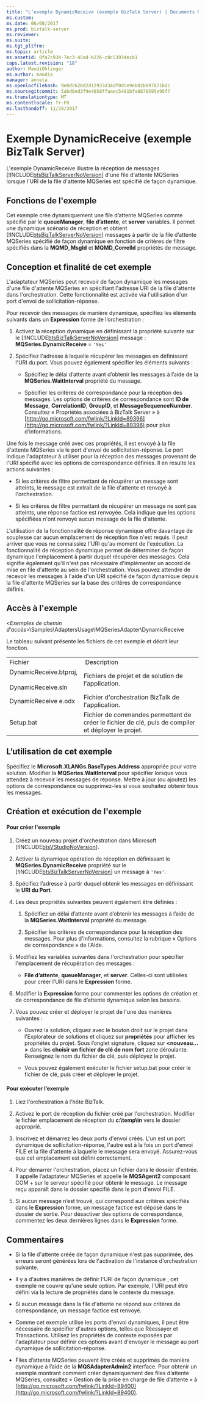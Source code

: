 ```yaml
---
title: "L’exemple DynamicReceive (exemple BizTalk Server) | Documents Microsoft"
ms.custom: 
ms.date: 06/08/2017
ms.prod: biztalk-server
ms.reviewer: 
ms.suite: 
ms.tgt_pltfrm: 
ms.topic: article
ms.assetid: 0fa7c934-7ec3-45ad-b226-c8c53934ecb1
caps.latest.revision: "18"
author: MandiOhlinger
ms.author: mandia
manager: anneta
ms.openlocfilehash: 9e0dc620d2d12933d34df0dce9eb02b697871bdc
ms.sourcegitcommit: 5abd0ed3f9e4858ffaaec5481bfa8878595e95f7
ms.translationtype: MT
ms.contentlocale: fr-FR
ms.lasthandoff: 11/28/2017
---
```

# <a name="dynamicreceive-sample-biztalk-server-sample"></a>Exemple DynamicReceive (exemple BizTalk Server)
L'exemple DynamicReceive illustre la réception de messages [!INCLUDE[btsBizTalkServerNoVersion](../includes/btsbiztalkservernoversion-md.md)] d'une file d'attente MQSeries lorsque l'URI de la file d'attente MQSeries est spécifié de façon dynamique.  
  
## <a name="what-this-sample-does"></a>Fonctions de l'exemple  
 Cet exemple crée dynamiquement une file d’attente MQSeries comme spécifié par le **queueManager**, **file d’attente**, et **server** variables. Il permet une dynamique scénario de réception et obtient [!INCLUDE[btsBizTalkServerNoVersion](../includes/btsbiztalkservernoversion-md.md)] messages à partir de la file d’attente MQSeries spécifié de façon dynamique en fonction de critères de filtre spécifiés dans la **MQMD_MsgId** et **MQMD_CorrelId** propriétés de message.  
  
## <a name="how-this-sample-was-designed-and-why"></a>Conception et finalité de cet exemple  
 L'adaptateur MQSeries peut recevoir de façon dynamique les messages d'une file d'attente MQSeries en spécifiant l'adresse URI de la file d'attente dans l'orchestration. Cette fonctionnalité est activée via l'utilisation d'un port d'envoi de sollicitation-réponse.  
  
 Pour recevoir des messages de manière dynamique, spécifiez les éléments suivants dans un **Expression** forme de l’orchestration :  
  
1.  Activez la réception dynamique en définissant la propriété suivante sur le [!INCLUDE[btsBizTalkServerNoVersion](../includes/btsbiztalkservernoversion-md.md)] message : **MQSeries.DynamicReceive** = `'Yes'`  
  
2.  Spécifiez l'adresse à laquelle récupérer les messages en définissant l'URI du port. Vous pouvez également spécifier les éléments suivants :  
  
    -   Spécifiez le délai d’attente avant d’obtenir les messages à l’aide de la **MQSeries.WaitInterval** propriété du message.  
  
    -   Spécifier les critères de correspondance pour la réception des messages. Les options de critères de correspondance sont **ID de Message**, **CorrelationID**, **GroupID**, et **MessageSequenceNumber**. Consultez « Propriétés associées à BizTalk Server » à [http://go.microsoft.com/fwlink/?LinkId=89396](http://go.microsoft.com/fwlink/?LinkId=89396) pour plus d’informations.  
  
 Une fois le message créé avec ces propriétés, il est envoyé à la file d'attente MQSeries via le port d'envoi de sollicitation-réponse. Le port indique l'adaptateur à utiliser pour la réception des messages provenant de l'URI spécifié avec les options de correspondance définies. Il en résulte les actions suivantes :  
  
-   Si les critères de filtre permettant de récupérer un message sont atteints, le message est extrait de la file d'attente et renvoyé à l'orchestration.  
  
-   Si les critères de filtre permettant de récupérer un message ne sont pas atteints, une réponse factice est renvoyée. Cela indique que les options spécifiées n'ont renvoyé aucun message de la file d'attente.  
  
 L'utilisation de la fonctionnalité de réponse dynamique offre davantage de souplesse car aucun emplacement de réception fixe n'est requis. Il peut arriver que vous ne connaissiez l'URI qu'au moment de l'exécution. La fonctionnalité de réception dynamique permet de déterminer de façon dynamique l'emplacement à partir duquel récupérer des messages. Cela signifie également qu'il n'est pas nécessaire d'implémenter un accord de mise en file d'attente au sein de l'orchestration.  Vous pouvez attendre de recevoir les messages à l'aide d'un URI spécifié de façon dynamique depuis la file d'attente MQSeries sur la base des critères de correspondance définis.  
  
## <a name="where-to-find-this-sample"></a>Accès à l'exemple  
 \<*Exemples de chemin d’accès*\>\Samples\AdaptersUsage\MQSeriesAdapter\DynamicReceive  
  
 Le tableau suivant présente les fichiers de cet exemple et décrit leur fonction.  
  
|||  
|-|-|  
|Fichier| Description|  
|DynamicReceive.btproj,<br /><br /> DynamicReceive.sln|Fichiers de projet et de solution de l'application.|  
|DynamicReceive e.odx|Fichier d'orchestration BizTalk de l'application.|  
|Setup.bat|Fichier de commandes permettant de créer le fichier de clé, puis de compiler et déployer le projet.|  
  
## <a name="how-to-use-this-sample"></a>L’utilisation de cet exemple  
 Spécifiez le **Microsoft.XLANGs.BaseTypes.Address** appropriée pour votre solution. Modifier la **MQSeries.WaitInterval** pour spécifier lorsque vous attendez à recevoir les messages de réponse. Mettre à jour (ou ajoutez) les options de correspondance ou supprimez-les si vous souhaitez obtenir tous les messages.  
  
## <a name="building-and-running-the-sample"></a>Création et exécution de l'exemple  
  
#### <a name="to-create-the-sample"></a>Pour créer l'exemple  
  
1.  Créez un nouveau projet d'orchestration dans Microsoft [!INCLUDE[btsVStudioNoVersion](../includes/btsvstudionoversion-md.md)].  
  
2.  Activer la dynamique opération de réception en définissant le **MQSeries.DynamicReceive** propriété sur le [!INCLUDE[btsBizTalkServerNoVersion](../includes/btsbiztalkservernoversion-md.md)] un message à `'Yes'`.  
  
3.  Spécifiez l’adresse à partir duquel obtenir les messages en définissant le **URI du Port**.  
  
4.  Les deux propriétés suivantes peuvent également être définies :  
  
    1.  Spécifiez un délai d’attente avant d’obtenir les messages à l’aide de la **MQSeries.WaitInterval** propriété du message.  
  
    2.  Spécifier les critères de correspondance pour la réception des messages. Pour plus d'informations, consultez la rubrique « Options de correspondance » de l'Aide.  
  
5.  Modifiez les variables suivantes dans l'orchestration pour spécifier l'emplacement de récupération des messages :  
  
    -   **File d’attente**, **queueManager**, et **server**. Celles-ci sont utilisées pour créer l’URI dans le **Expression** forme.  
  
6.  Modifier la **Expression** forme pour commenter les options de création et de correspondance de file d’attente dynamique selon les besoins.  
  
7.  Vous pouvez créer et déployer le projet de l'une des manières suivantes :  
  
    -   Ouvrez la solution, cliquez avec le bouton droit sur le projet dans l’Explorateur de solutions et cliquez sur **propriétés** pour afficher les propriétés du projet. Sous l’onglet signature, cliquez sur  **\<nouveau... \>**  dans les **choisir un fichier de clé de nom fort** zone déroulante. Renseignez le nom du fichier de clé, puis déployez le projet.  
  
    -   Vous pouvez également exécuter le fichier setup.bat pour créer le fichier de clé, puis créer et déployer le projet.  
  
#### <a name="to-run-the-sample"></a>Pour exécuter l’exemple  
  
1.  Liez l'orchestration à l'hôte BizTalk.  
  
2.  Activez le port de réception du fichier créé par l'orchestration. Modifier le fichier emplacement de réception du **c:\temp\in** vers le dossier approprié.  
  
3.  Inscrivez et démarrez les deux ports d'envoi créés. L'un est un port dynamique de sollicitation-réponse, l'autre est à la fois un port d'envoi FILE et la file d'attente à laquelle le message sera envoyé. Assurez-vous que cet emplacement est défini correctement.  
  
4.  Pour démarrer l'orchestration, placez un fichier dans le dossier d'entrée. Il appelle l’adaptateur MQSeries et appelle le **MQSAgent2** composant COM + sur le serveur spécifié pour obtenir le message. Le message reçu apparaît dans le dossier spécifié dans le port d'envoi FILE.  
  
5.  Si aucun message n’est trouvé, qui correspond aux critères spécifiés dans le **Expression** forme, un message factice est déposé dans le dossier de sortie. Pour désactiver des options de correspondance, commentez les deux dernières lignes dans le **Expression** forme.  
  
## <a name="comments"></a>Commentaires  
  
-   Si la file d'attente créée de façon dynamique n'est pas supprimée, des erreurs seront générées lors de l'activation de l'instance d'orchestration suivante.  
  
-   Il y a d'autres manières de définir l'URI de façon dynamique ; cet exemple ne couvre qu'une seule option. Par exemple, l'URI peut être défini via la lecture de propriétés dans le contexte du message.  
  
-   Si aucun message dans la file d'attente ne répond aux critères de correspondance, un message factice est renvoyé.  
  
-   Comme cet exemple utilise les ports d'envoi dynamiques, il peut être nécessaire de spécifier d'autres options, telles que Réessayer et Transactions. Utilisez les propriétés de contexte exposées par l'adaptateur pour définir ces options avant d'envoyer le message au port dynamique de sollicitation-réponse.  
  
-   Files d’attente MQSeries peuvent être créés et supprimés de manière dynamique à l’aide de la **MQSAdapterAdmin2** interface. Pour obtenir un exemple montrant comment créer dynamiquement des files d’attente MQSeries, consultez « Gestion de la prise en charge de file d’attente » à [http://go.microsoft.com/fwlink/?LinkId=89400](http://go.microsoft.com/fwlink/?LinkId=89400).
